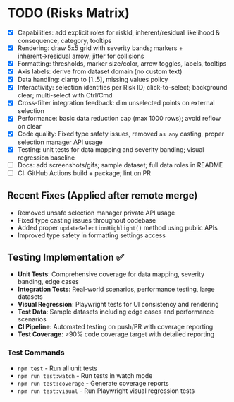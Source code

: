 # TODO (Risks Matrix)

- [x] Capabilities: add explicit roles for riskId, inherent/residual likelihood & consequence, category, tooltips
- [x] Rendering: draw 5x5 grid with severity bands; markers + inherent→residual arrow; jitter for collisions
- [x] Formatting: thresholds, marker size/color, arrow toggles, labels, tooltips
- [x] Axis labels: derive from dataset domain (no custom text)
- [x] Data handling: clamp to [1..5], missing values policy
- [x] Interactivity: selection identities per Risk ID; click-to-select; background clear; multi-select with Ctrl/Cmd
- [x] Cross-filter integration feedback: dim unselected points on external selection
- [x] Performance: basic data reduction cap (max 1000 rows); avoid reflow on clear
- [x] Code quality: Fixed type safety issues, removed `as any` casting, proper selection manager API usage
- [x] Testing: unit tests for data mapping and severity banding; visual regression baseline
- [ ] Docs: add screenshots/gifs; sample dataset; full data roles in README
- [ ] CI: GitHub Actions build + package; lint on PR

## Recent Fixes (Applied after remote merge)
- Removed unsafe selection manager private API usage
- Fixed type casting issues throughout codebase
- Added proper `updateSelectionHighlight()` method using public APIs
- Improved type safety in formatting settings access

## Testing Implementation ✅
- **Unit Tests**: Comprehensive coverage for data mapping, severity banding, edge cases
- **Integration Tests**: Real-world scenarios, performance testing, large datasets
- **Visual Regression**: Playwright tests for UI consistency and rendering
- **Test Data**: Sample datasets including edge cases and performance scenarios
- **CI Pipeline**: Automated testing on push/PR with coverage reporting
- **Test Coverage**: >90% code coverage target with detailed reporting

### Test Commands
- `npm test` - Run all unit tests
- `npm run test:watch` - Run tests in watch mode
- `npm run test:coverage` - Generate coverage reports
- `npm run test:visual` - Run Playwright visual regression tests
